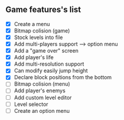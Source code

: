 ## Game features's list

- [x] Create a menu
- [x] Bitmap colision (game)
- [x] Stock levels into file
- [x] Add multi-players support --> option menu
- [x] Add a "game over" screen
- [x] Add player's life
- [x] Add multi-resolution support
- [x] Can modify easily jump height
- [x] Declare block positions from the bottom
- [ ] Bitmap colision (menu)
- [ ] Add player's enemys
- [ ] Add custom level editor
- [ ] Level selector
- [ ] Create an option menu

